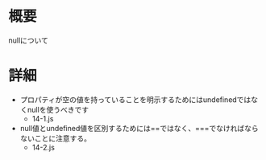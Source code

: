 # 概要
nullについて

# 詳細

- プロパティが空の値を持っていることを明示するためにはundefinedではなくnullを使うべきです
  - 14-1.js
- null値とundefined値を区別するためには==ではなく、===でなければならないことに注意する。
  - 14-2.js
